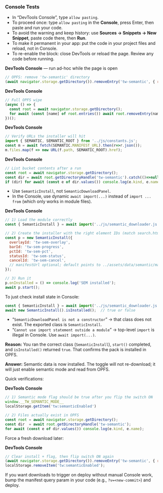 ### Console Tests
* In “DevTools Console”, type `allow pasting`.
* To proceed once: type `allow pasting` in the **Console**, press Enter, then paste and run your code.
* To avoid the warning and keep history: use **Sources → Snippets → New Snippet**, paste code there, then **Run**.
* To make it permanent in your app: put the code in your project files and reload, not in Console.
* To re-enable the block: close DevTools or reload the page.
  Review any code before running.


**DevTools Console** — run ad-hoc while the page is open

```js
// OPFS: remove 'tw-semantic' directory
(await navigator.storage.getDirectory()).removeEntry('tw-semantic', { recursive: true })
```

**DevTools Console**

```js
// Full OPFS wipe
(async () => {
  const root = await navigator.storage.getDirectory();
  for await (const [name] of root.entries()) await root.removeEntry(name, { recursive: true });
})();
```

**DevTools Console**

```js
// Verify URLs the installer will hit
import { SEMANTIC, SEMANTIC_ROOT } from '../js/constants.js';
const m = await fetch(SEMANTIC.MANIFEST_URL).then(r=>r.json());
m.files.map(f => new URL(f.path, SEMANTIC_ROOT).href);
```

**DevTools Console**

```js
// List bucket contents after a run
const root = await navigator.storage.getDirectory();
const dir = await root.getDirectoryHandle('tw-semantic').catch(()=>null);
if (dir) for await (const e of dir.values()) console.log(e.kind, e.name);
```

* Use `SemanticInstall`, not `SemanticDownloadPanel`.
* In the Console, use dynamic `await import(...)` instead of `import ... from` (which only works in module files).

**DevTools Console**

```js
// 1) Load the module correctly
const { SemanticInstall } = await import('../js/semantic_downloader.js');

// 2) Create the installer with the right element IDs (match search.html)
const p = new SemanticInstall({
  overlayId: 'tw-sem-overlay',
  barId: 'tw-sem-progress',
  pctId: 'tw-sem-pct',
  statusId: 'tw-sem-status',
  cancelId: 'tw-sem-cancel',
  // manifestUrl optional; default points to ../assets/data/semantic/manifest.json?v=...
});

// 3) Run it
p.onInstalled = () => console.log('SEM installed');
await p.start();
```

To just check install state in Console:

```js
const { SemanticInstall } = await import('../js/semantic_downloader.js');
await new SemanticInstall().isInstalled();  // true or false
```


* “`SemanticDownloadPanel is not a constructor`” → that class does not exist. The exported class is `SemanticInstall`.
* “`Cannot use import statement outside a module`” → top-level `import` is illegal in Console. Use `await import(...)`.


**Reason:** You ran the correct class (`SemanticInstall`), `start()` completed, and `isInstalled()` returned `true`. That confirms the pack is installed in OPFS.

**Answer:**
Semantic data is now installed. The toggle will not re-download; it will just enable semantic mode and read from OPFS.

Quick verifications:

**DevTools Console**

```js
// 1) Semantic mode flag should be true after you flip the switch ON
window.__TW_SEMANTIC_MODE__
localStorage.getItem('tw:semanticEnabled')

// 2) Files actually exist in OPFS
const root = await navigator.storage.getDirectory();
const dir  = await root.getDirectoryHandle('tw-semantic');
for await (const e of dir.values()) console.log(e.kind, e.name);
```

Force a fresh download later:

**DevTools Console**

```js
// Clear install + flag, then flip switch ON again
(await navigator.storage.getDirectory()).removeEntry('tw-semantic', { recursive: true });
localStorage.removeItem('tw:semanticEnabled');
```

If you want downloads to trigger on deploy without manual Console work, bump the manifest query param in your code (e.g., `?v=<new-commit>`) and deploy.
